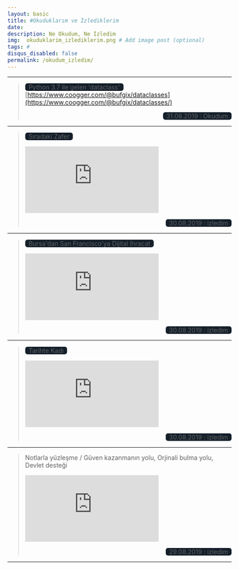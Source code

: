 ```yaml
---
layout: basic
title: #Okuduklarım ve İzlediklerim
date: 
description: Ne Okudum, Ne İzledim
img:  okuduklarim_izlediklerim.png # Add image post (optional)
tags: # 
disqus_disabled: false
permalink: /okudum_izledim/
---
```


***
 
> <span style="background-color: #15202b; border-radius: 5px 5px 5px 5px"> &nbsp; Python 3.7 ile gelen 'dataclass'  &nbsp;</span>   
> [https://www.coogger.com/@bufgix/dataclasses](https://www.coogger.com/@bufgix/dataclasses/)
> <p align="right"><span style="background-color: #15202b; border-radius: 5px 5px 5px 5px"> &nbsp; 31.08.2019 : Okudum &nbsp;</span></p>


***

> <span style="background-color: #15202b; border-radius: 5px 5px 5px 5px"> &nbsp; Sıradaki Zafer  &nbsp;</span>   
> <div class="container-youtube">
> <iframe src="https://www.youtube.com/embed/ma0gtwu8NUk" 
> frameborder="0" allowfullscreen class="video"></iframe></div>
> <p align="right"><span style="background-color: #15202b; border-radius: 5px 5px 5px 5px"> &nbsp; 30.08.2019 : izledim &nbsp;</span></p>

***

> <span style="background-color: #15202b; border-radius: 5px 5px 5px 5px"> &nbsp; Bursa'dan San Francisco'ya Dijital İhracat  &nbsp;</span>   
> <div class="container-youtube">
> <iframe src="https://www.youtube.com/embed/1biG0aM5tuM" 
> frameborder="0" allowfullscreen class="video"></iframe></div>
> <p align="right"><span style="background-color: #15202b; border-radius: 5px 5px 5px 5px"> &nbsp; 30.08.2019 : izledim &nbsp;</span></p>

***

> <span style="background-color: #15202b; border-radius: 5px 5px 5px 5px"> &nbsp; Tarihte Kadı  &nbsp;</span>   
> <div class="container-youtube">
> <iframe src="https://www.youtube.com/embed/n_2XaJcW7WM" 
> frameborder="0" allowfullscreen class="video"></iframe> </div>
> <p align="right"><span style="background-color: #15202b; border-radius: 5px 5px 5px 5px"> &nbsp; 30.08.2019 : izledim &nbsp;</span></p>

***


> Notlarla yüzleşme / Güven kazanmanın yolu, Orjinali bulma yolu, Devlet desteği
> <div class="container-youtube">
> <iframe src="https://www.youtube.com/embed/8iwAmGbP2JI" 
> frameborder="0" allowfullscreen class="video"></iframe></div>
> <p align="right"><span style="background-color: #15202b; border-radius: 5px 5px 5px 5px"> &nbsp; 29.08.2019 : izledim &nbsp;</span></p>

***
